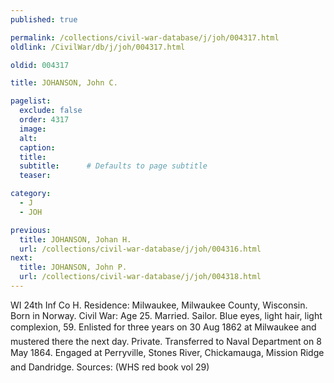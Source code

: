```yaml
---
published: true

permalink: /collections/civil-war-database/j/joh/004317.html
oldlink: /CivilWar/db/j/joh/004317.html

oldid: 004317

title: JOHANSON, John C.

pagelist:
  exclude: false
  order: 4317
  image: 
  alt:
  caption:
  title:
  subtitle:      # Defaults to page subtitle
  teaser:

category: 
  - J 
  - JOH

previous:
  title: JOHANSON, Johan H.
  url: /collections/civil-war-database/j/joh/004316.html  
next:
  title: JOHANSON, John P.
  url: /collections/civil-war-database/j/joh/004318.html   
---
```

WI 24th Inf Co H. Residence: Milwaukee, Milwaukee County, Wisconsin. Born in Norway. Civil War: Age 25. Married. Sailor. Blue eyes, light hair, light complexion, 5&#146;9&#148;. Enlisted for three years on 30 Aug 1862 at Milwaukee and mustered there the next day. Private. Transferred to Naval Department on 8 May 1864. Engaged at Perryville, Stone&#146;s River, Chickamauga, Mission Ridge and Dandridge. Sources: (WHS red book vol 29)